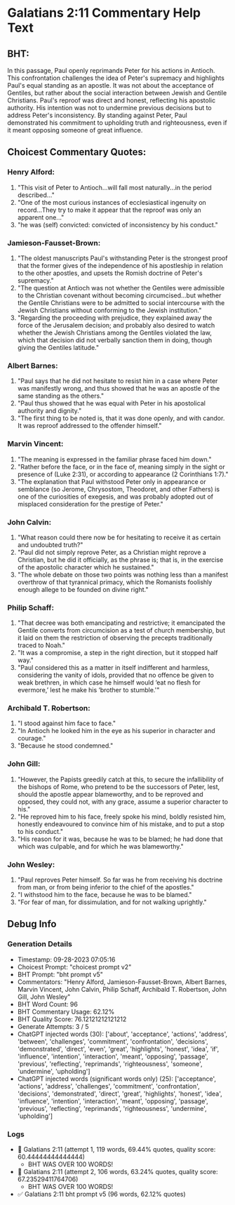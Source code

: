 # Galatians 2:11 Commentary Help Text

## BHT:
In this passage, Paul openly reprimands Peter for his actions in Antioch. This confrontation challenges the idea of Peter's supremacy and highlights Paul's equal standing as an apostle. It was not about the acceptance of Gentiles, but rather about the social interaction between Jewish and Gentile Christians. Paul's reproof was direct and honest, reflecting his apostolic authority. His intention was not to undermine previous decisions but to address Peter's inconsistency. By standing against Peter, Paul demonstrated his commitment to upholding truth and righteousness, even if it meant opposing someone of great influence.

## Choicest Commentary Quotes:
### Henry Alford:
1. "This visit of Peter to Antioch...will fall most naturally...in the period described..."
2. "One of the most curious instances of ecclesiastical ingenuity on record...They try to make it appear that the reproof was only an apparent one..."
3. "he was (self) convicted: convicted of inconsistency by his conduct."

### Jamieson-Fausset-Brown:
1. "The oldest manuscripts Paul's withstanding Peter is the strongest proof that the former gives of the independence of his apostleship in relation to the other apostles, and upsets the Romish doctrine of Peter's supremacy."
2. "The question at Antioch was not whether the Gentiles were admissible to the Christian covenant without becoming circumcised...but whether the Gentile Christians were to be admitted to social intercourse with the Jewish Christians without conforming to the Jewish institution."
3. "Regarding the proceeding with prejudice, they explained away the force of the Jerusalem decision; and probably also desired to watch whether the Jewish Christians among the Gentiles violated the law, which that decision did not verbally sanction them in doing, though giving the Gentiles latitude."

### Albert Barnes:
1. "Paul says that he did not hesitate to resist him in a case where Peter was manifestly wrong, and thus showed that he was an apostle of the same standing as the others."
2. "Paul thus showed that he was equal with Peter in his apostolical authority and dignity."
3. "The first thing to be noted is, that it was done openly, and with candor. It was reproof addressed to the offender himself."

### Marvin Vincent:
1. "The meaning is expressed in the familiar phrase faced him down."
2. "Rather before the face, or in the face of, meaning simply in the sight or presence of (Luke 2:31), or according to appearance (2 Corinthians 1:7)."
3. "The explanation that Paul withstood Peter only in appearance or semblance (so Jerome, Chrysostom, Theodoret, and other Fathers) is one of the curiosities of exegesis, and was probably adopted out of misplaced consideration for the prestige of Peter."

### John Calvin:
1. "What reason could there now be for hesitating to receive it as certain and undoubted truth?"
2. "Paul did not simply reprove Peter, as a Christian might reprove a Christian, but he did it officially, as the phrase is; that is, in the exercise of the apostolic character which he sustained."
3. "The whole debate on those two points was nothing less than a manifest overthrow of that tyrannical primacy, which the Romanists foolishly enough allege to be founded on divine right."

### Philip Schaff:
1. "That decree was both emancipating and restrictive; it emancipated the Gentile converts from circumcision as a test of church membership, but it laid on them the restriction of observing the precepts traditionally traced to Noah."
2. "It was a compromise, a step in the right direction, but it stopped half way."
3. "Paul considered this as a matter in itself indifferent and harmless, considering the vanity of idols, provided that no offence be given to weak brethren, in which case he himself would ‘eat no flesh for evermore,’ lest he make his ‘brother to stumble.'"

### Archibald T. Robertson:
1. "I stood against him face to face."
2. "In Antioch he looked him in the eye as his superior in character and courage."
3. "Because he stood condemned."

### John Gill:
1. "However, the Papists greedily catch at this, to secure the infallibility of the bishops of Rome, who pretend to be the successors of Peter, lest, should the apostle appear blameworthy, and to be reproved and opposed, they could not, with any grace, assume a superior character to his."
2. "He reproved him to his face, freely spoke his mind, boldly resisted him, honestly endeavoured to convince him of his mistake, and to put a stop to his conduct."
3. "His reason for it was, because he was to be blamed; he had done that which was culpable, and for which he was blameworthy."

### John Wesley:
1. "Paul reproves Peter himself. So far was he from receiving his doctrine from man, or from being inferior to the chief of the apostles."
2. "I withstood him to the face, because he was to be blamed."
3. "For fear of man, for dissimulation, and for not walking uprightly."


## Debug Info
### Generation Details
- Timestamp: 09-28-2023 07:05:16
- Choicest Prompt: "choicest prompt v2"
- BHT Prompt: "bht prompt v5"
- Commentators: "Henry Alford, Jamieson-Fausset-Brown, Albert Barnes, Marvin Vincent, John Calvin, Philip Schaff, Archibald T. Robertson, John Gill, John Wesley"
- BHT Word Count: 96
- BHT Commentary Usage: 62.12%
- BHT Quality Score: 76.12121212121212
- Generate Attempts: 3 / 5
- ChatGPT injected words (30):
	['about', 'acceptance', 'actions', 'address', 'between', 'challenges', 'commitment', 'confrontation', 'decisions', 'demonstrated', 'direct', 'even', 'great', 'highlights', 'honest', 'idea', 'if', 'influence', 'intention', 'interaction', 'meant', 'opposing', 'passage', 'previous', 'reflecting', 'reprimands', 'righteousness', 'someone', 'undermine', 'upholding']
- ChatGPT injected words (significant words only) (25):
	['acceptance', 'actions', 'address', 'challenges', 'commitment', 'confrontation', 'decisions', 'demonstrated', 'direct', 'great', 'highlights', 'honest', 'idea', 'influence', 'intention', 'interaction', 'meant', 'opposing', 'passage', 'previous', 'reflecting', 'reprimands', 'righteousness', 'undermine', 'upholding']

### Logs
- 🔄 Galatians 2:11 (attempt 1, 119 words, 69.44% quotes, quality score: 60.44444444444444) 
	- BHT WAS OVER 100 WORDS!
- 🔄 Galatians 2:11 (attempt 2, 106 words, 63.24% quotes, quality score: 67.23529411764706) 
	- BHT WAS OVER 100 WORDS!
- ✅ Galatians 2:11 bht prompt v5 (96 words, 62.12% quotes)